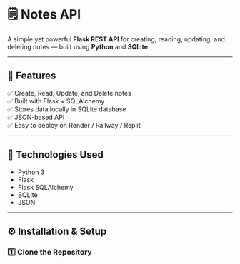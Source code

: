 # 🗒️ Notes API

A simple yet powerful **Flask REST API** for creating, reading, updating, and deleting notes — built using **Python** and **SQLite**.  

---

## 🚀 Features

✅ Create, Read, Update, and Delete notes  
✅ Built with Flask + SQLAlchemy  
✅ Stores data locally in SQLite database  
✅ JSON-based API  
✅ Easy to deploy on Render / Railway / Replit  

---

## 🧠 Technologies Used

- Python 3
- Flask
- Flask SQLAlchemy
- SQLite
- JSON

---

## ⚙️ Installation & Setup

### 1️⃣ Clone the Repository


